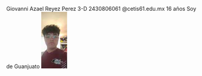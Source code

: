 Giovanni Azael Reyez Perez 3-D 2430806061 @cetis61.edu.mx
16 años
Soy de Guanjuato
![Giovani](https://github.com/Giovas12az/RPGA-18-09-2025/blob/main/WhatsApp%20Image%202025-09-17%20at%207.58.14%20PM%20(1).jpeg?raw=true)
